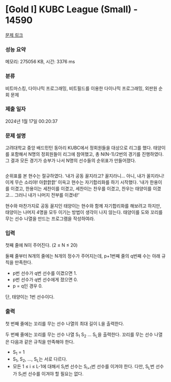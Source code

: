# [Gold I] KUBC League (Small) - 14590 

[문제 링크](https://www.acmicpc.net/problem/14590) 

### 성능 요약

메모리: 275056 KB, 시간: 3376 ms

### 분류

비트마스킹, 다이나믹 프로그래밍, 비트필드를 이용한 다이나믹 프로그래밍, 외판원 순회 문제

### 제출 일자

2024년 1월 17일 00:20:37

### 문제 설명

<p>고려대학교 중앙 배드민턴 동아리 KUBC에서 정회원들을 대상으로 리그를 했다. 태양이를 포함해서 N명의 정회원들이 리그에 참여했고, 총 N(N-1)/2번의 경기를 진행하였다. 그 결과 모든 경기가 승부가 나서 N명의 선수들의 순위표가 만들어졌다.</p>

<p style="text-align: center;"><img alt="" src="https://onlinejudgeimages.s3-ap-northeast-1.amazonaws.com/problem/14590/result.png"></p>

<p>순위표를 본 현수는 절규하였다. ‘내가 공동 꼴지라고? 꼴지라니... 아니, 내가 꼴지라니! 이게 무슨 소리야! 아핡핡핡’ 이윽고 현수는 자기합리화를 하기 시작했다. ‘내가 한용이를 이겼고, 한용이는 세찬이를 이겼고, 세찬이는 찬우를 이겼고, 찬우는 태양이를 이겼고... 그러니 내가 나머지 전부를 이겼네!’</p>

<p>현수와 마찬가지로 공동 꼴지인 태양이는 현수와 함께 자기합리화를 해보려고 하지만, 태양이는 나머지 4명을 모두 이기는 방법이 생각이 나지 않는다. 태양이를 도와 꼬리를 무는 선수 나열을 만드는 프로그램을 작성하여라.</p>

### 입력 

 <p>첫째 줄에 N이 주어진다. (2 ≤ N ≤ 20)</p>

<p>둘째 줄부터 N개의 줄에는 N개의 정수가 주어지는데, p+1번째 줄의 q번째 수는 아래 규칙을 만족한다.</p>

<ul>
	<li>p번 선수가 q번 선수를 이겼으면 1.</li>
	<li>p번 선수가 q번 선수에게 졌으면 0.</li>
	<li>p = q인 경우 0.</li>
</ul>

<p>단, 태양이는 1번 선수이다.</p>

### 출력 

 <p>첫 번째 줄에는 꼬리를 무는 선수 나열의 최대 길이 L을 출력한다.</p>

<p>두 번째 줄에는 꼬리를 무는 선수 나열 S<sub>1</sub> S<sub>2</sub> … S<sub>L</sub>을 출력한다. 꼬리를 무는 선수 나열은 다음과 같은 규칙을 만족해야 한다.</p>

<ul>
	<li>S<sub>1</sub> = 1</li>
	<li>S<sub>1</sub>, S<sub>2</sub>, …, S<sub>L</sub>는 서로 다르다.</li>
	<li>모든 1 ≤ i ≤ L-1에 대해서 S<sub>i</sub>번 선수는 S<sub>i+1</sub>번 선수를 이겨야 한다. 다만, S<sub>L</sub>번 선수가 S<sub>1</sub>번 선수를 이겨야 할 필요는 없다.</li>
</ul>

